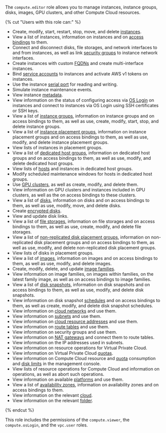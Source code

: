 The `compute.editor` role allows you to manage instances, instance groups, disks, images, GPU clusters, and other Compute Cloud resources.

{% cut "Users with this role can:" %}

* Create, modify, start, restart, stop, move, and delete [instances](../../compute/concepts/vm.md).
* View a list of instances, information on instances and on [access bindings](../../iam/concepts/access-control/index.md#access-bindings) to them.
* Connect and disconnect disks, file storages, and network interfaces to and from instances, as well as link [security groups](../../vpc/concepts/security-groups.md) to instance network interfaces.
* Create instances with custom [FQDNs](../../vpc/concepts/address.md#fqdn) and create multi-interface instances.
* Bind [service accounts](../../iam/concepts/users/service-accounts.md) to instances and activate AWS v1 tokens on instances.
* Use the instance [serial port](../../compute/operations/vm-info/get-serial-port-output.md) for reading and writing.
* Simulate instance maintenance events.
* View instance [metadata](../../compute/concepts/vm-metadata.md).
* View information on the status of configuring access via [OS Login](../../organization/concepts/os-login.md) on instances and connect to instances via OS Login using SSH certificates or SSH keys.
* View a list of [instance groups](../../compute/concepts/instance-groups/index.md), information on instance groups and on access bindings to them, as well as use, create, modify, start, stop, and delete instance groups.
* View a list of [instance placement groups](../../compute/concepts/placement-groups.md), information on instance placement groups and on access bindings to them, as well as use, modify, and delete instance placement groups.
* View lists of instances in placement groups.
* View a list of [dedicated host groups](../../compute/concepts/dedicated-host.md#host-group-size), information on dedicated host groups and on access bindings to them, as well as use, modify, and delete dedicated host groups.
* View lists of [hosts](../../compute/concepts/dedicated-host.md) and instances in dedicated host groups.
* Modify scheduled maintenance windows for hosts in dedicated host groups.
* Use [GPU clusters](../../compute/concepts/gpus.md#gpu-clusters), as well as create, modify, and delete them.
* View information on GPU clusters and instances included in GPU clusters, as well as the on access bindings to these clusters.
* View a list of [disks](../../compute/concepts/disk.md), information on disks and on access bindings to them, as well as use, modify, move, and delete disks.
* Create [encrypted disks](../../compute/concepts/disk.md#encryption).
* View and update disk links.
* View a list of [file storages](../../compute/concepts/filesystem.md), information on file storages and on access bindings to them, as well as use, create, modify, and delete file storages.
* View a list of [non-replicated disk placement groups](../../compute/concepts/disk-placement-group.md), information on non-replicated disk placement groups and on access bindings to them, as well as use, modify, and delete non-replicated disk placement groups.
* View lists of disks in placement groups.
* View a list of [images](../../compute/concepts/image.md), information on images and on access bindings to them, as well as use, modify, and delete images.
* Create, modify, delete, and update [image families](../../compute/concepts/image.md#family).
* View information on image families, on images within families, on the latest family image, as well as on access bindings to image families.
* View a list of [disk snapshots](../../compute/concepts/snapshot.md), information on disk snapshots and on access bindings to them, as well as use, modify, and delete disk snapshots.
* View information on disk snapshot [schedules](../../compute/concepts/snapshot-schedule.md) and on access bindings to them, as well as create, modify, and delete disk snapshot schedules.
* View information on [cloud networks](../../vpc/concepts/network.md#network) and use them.
* View information on [subnets](../../vpc/concepts/network.md#subnet) and use them.
* View information on [cloud resource addresses](../../vpc/concepts/address.md) and use them.
* View information on [route tables](../../vpc/concepts/static-routes.md#rt-vpc) and use them.
* View information on security groups and use them.
* View information on [NAT gateways](../../vpc/concepts/gateways.md) and connect them to route tables.
* View information on the IP addresses used in subnets.
* View information on resource operations for Virtual Private Cloud.
* View information on Virtual Private Cloud [quotas](../../vpc/concepts/limits.md#vpc-quotas).
* View information on Compute Cloud resource and [quota](../../compute/concepts/limits.md#compute-quotas) consumption and [disk limits](../../compute/concepts/limits.md#compute-limits-disks) in the management console.
* View lists of resource operations for Compute Cloud and information on operations, as well as abort such operations.
* View information on available [platforms](../../compute/concepts/vm-platforms.md) and use them.
* View a list of [availability zones](../../overview/concepts/geo-scope.md), information on availability zones and on access bindings to them.
* View information on the relevant [cloud](../../resource-manager/concepts/resources-hierarchy.md#cloud).
* View information on the relevant [folder](../../resource-manager/concepts/resources-hierarchy.md#folder).

{% endcut %}

This role includes the permissions of the `compute.viewer`, the `compute.osLogin`, and the `vpc.user` roles.